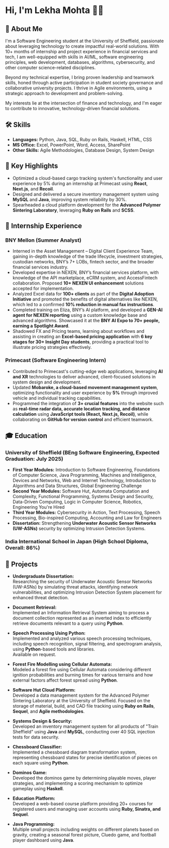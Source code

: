 # Hi, I'm Lekha Mohta 👩‍💻

## 🌟 About Me
I'm a Software Engineering student at the University of Sheffield, passionate about leveraging technology to create impactful real-world solutions. With 10+ months of internship and project experience in financial services and tech, I am well-equipped with skills in AI/ML, software engineering principles, web development, databases, algorithms, cybersecurity, and other computer science-related disciplines.

Beyond my technical expertise, I bring proven leadership and teamwork skills, honed through active participation in student society governance and collaborative university projects. I thrive in Agile environments, using a strategic approach to development and problem-solving.

My interests lie at the intersection of finance and technology, and I'm eager to contribute to innovative, technology-driven financial solutions.

## 🛠 Skills
- **Languages:** Python, Java, SQL, Ruby on Rails, Haskell, HTML, CSS
- **MS Office:** Excel, PowerPoint, Word, Access, SharePoint
- **Other Skills:** Agile Methodologies, Database Design, System Design

## 🔑 Key Highlights
- Optimized a cloud-based cargo tracking system's functionality and user experience by 5% during an internship at Primecast using **React**, **Next.js**, and **Recoil**.
- Designed and delivered a secure inventory management system using **MySQL** and **Java**, improving system reliability by 30%.
- Spearheaded a cloud platform development for the **Advanced Polymer Sintering Laboratory**, leveraging **Ruby on Rails** and **SCSS**.

## 💼 Internship Experience
### BNY Mellon (Summer Analyst)
- Interned in the Asset Management – Digital Client Experience Team, gaining in-depth knowledge of the trade lifecycle, investment strategies, custodian networks, BNY’s 7+ LOBs, fintech sector, and the broader financial services industry.
- Developed expertise in NEXEN, BNY’s financial services platform, with knowledge of the API marketplace, eCRM system, and AccessFintech collaboration. Proposed **10+ NEXEN UI enhancement** solutions accepted for implementation.
- Analyzed Excel data for **100+ clients** as part of the **Digital Adoption Initiative** and promoted the benefits of digital alternatives like NEXEN, which led to a confirmed **10% reduction in manual fax instructions**.
- Completed training on Eliza, BNY’s AI platform, and developed a **GEN-AI agent for NEXEN reporting** using a custom knowledge base and advanced algorithms. Showcased it at the **BNY AI Expo to 70+ people, earning a Spotlight Award**.
- Shadowed FX and Pricing teams, learning about workflows and assisting in creating an **Excel-based pricing application** with **6 key stages for 30+ Insight Day students**, providing a practical tool to illustrate pricing strategies effectively.

### Primecast (Software Engineering Intern)
- Contributed to Primecast's cutting-edge web applications, leveraging **AI and XR** technologies to deliver advanced, client-focused solutions in system design and development.
- Updated **Mobaroke, a cloud-based movement management system**, optimizing functionality and user experience by **5%** through improved vehicle and individual tracking capabilities.
- Programmed the integration of **3+ crucial features** into the website such as **real-time radar data, accurate location tracking, and distance calculation** using **JavaScript tools (React, Next.js, Recoil)**, while collaborating on **GitHub for version control** and efficient teamwork.

## 🎓 Education
### University of Sheffield (BEng Software Engineering, Expected Graduation: July 2025)
- **First Year Modules:** Introduction to Software Engineering, Foundations of Computer Science, Java Programming, Machines and Intelligence, Devices and Networks, Web and Internet Technology, Introduction to Algorithms and Data Structures, Global Engineering Challenge
- **Second Year Modules:** Software Hut, Automata Computation and Complexity, Functional Programming, Systems Design and Security, Data-Driven Computing, Logic in Computer Science, Robotics, Engineering You're Hired
- **Third Year Modules:** Cybersecurity in Action, Text Processing, Speech Processing, Bio-inspired Computing, Accounting and Law for Engineers
- **Dissertation:** Strengthening **Underwater Acoustic Sensor Networks (UW-ASNs)** security by optimizing Intrusion Detection Systems.

### India International School in Japan (High School Diploma, Overall: 86%)

## 🚀 Projects
- **Undergraduate Dissertation:**  
  Researching the security of Underwater Acoustic Sensor Networks (UW-ASNs) by simulating threat attacks, identifying network vulnerabilities, and optimizing Intrusion Detection System placement for enhanced threat detection.

- **Document Retrieval:**  
  Implemented an Information Retrieval System aiming to process a document collection represented as an inverted index to efficiently retrieve documents relevant to a query using **Python**.

- **Speech Processing Using Python:**  
  Implemented and analyzed various speech processing techniques, including speech recognition, signal filtering, and spectrogram analysis, using **Python**-based tools and libraries.  
  Available on request.

- **Forest Fire Modelling using Cellular Automata:**  
  Modeled a forest fire using Cellular Automata considering different ignition probabilities and burning times for various terrains and how external factors affect forest spread using **Python**.

- **Software Hut Cloud Platform:**  
  Developed a data management system for the Advanced Polymer Sintering Laboratory at the University of Sheffield. Focused on the storage of material, build, and CAD file tracking using **Ruby on Rails**, **Sequel**, and **Agile methodologies**.

- **Systems Design & Security:**  
  Developed an inventory management system for all products of "Train Sheffield" using **Java** and **MySQL**, conducting over 40 SQL injection tests for data security.

- **Chessboard Classifier:**  
  Implemented a chessboard diagram transformation system, representing chessboard states for precise identification of pieces on each square using **Python**.

- **Dominos Game:**  
  Developed the dominos game by determining playable moves, player strategies, and implementing a scoring mechanism to optimize gameplay using **Haskell**.

- **Education Platform:**  
  Developed a web-based course platform providing 20+ courses for registered users and managing user accounts using **Ruby, Sinatra, and Sequel**.

- **Java Programming:**  
  Multiple small projects including weights on different planets based on gravity, creating a seasonal forest picture, Cluedo game, and football player dashboard using **Java**.
